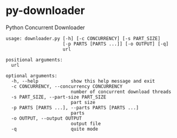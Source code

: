 # py-downloader
Python Concurrent Downloader

    usage: downloader.py [-h] [-c CONCURRENCY] [-s PART_SIZE]
                         [-p PARTS [PARTS ...]] [-o OUTPUT] [-q]
                         url

    positional arguments:
      url

    optional arguments:
      -h, --help            show this help message and exit
      -c CONCURRENCY, --concurrency CONCURRENCY
                            number of concurrent download threads
      -s PART_SIZE, --part-size PART_SIZE
                            part size
      -p PARTS [PARTS ...], --parts PARTS [PARTS ...]
                            parts
      -o OUTPUT, --output OUTPUT
                            output file
      -q                    quite mode
